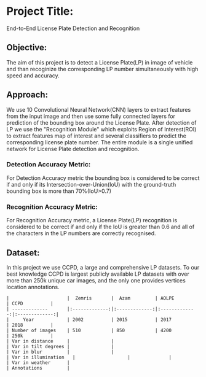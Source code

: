 # Project Title:
End-to-End License Plate Detection and Recognition

## Objective:
The aim of this project is to detect a License Plate(LP) in image of vehicle and than recoginize the corresponding LP number simultaneously with high speed and accuracy.

## Approach:
We use 10 Convolutional Neural Network(CNN) layers to extract features from the input image and then use some fully connected layers for prediction of the bounding box around the License Plate. After detection of LP we use the "Recognition Module" which exploits Region of Interest(ROI) to extract features map of interest and several classifiers to predict the corresponding license plate number. The entire module is a single unified network for License Plate detection and recognition.

### Detection Accuracy Metric:
For Detection Accuracy metric the bounding box is considered to be correct if and only if its Intersection-over-Union(IoU) with the ground-truth bounding box is more than 70%(IoU>0.7)

### Recognition Accuracy Metric:
For Recognition Accuracy metric, a License Plate(LP) recognition is considered to be correct if and only if the IoU is greater than 0.6 and all of the characters in the LP numbers are correctly recognised.

## Dataset:
In this project we use CCPD, a large and comprehensive LP datasets. To our best knowledge CCPD is largest publicly available  LP datasets with over more than 250k unique car images, and the only one provides vertices location annotations.   

```
|                     |  Zemris       |  Azam         | AOLPE         | CCPD          |
| -------------       |:-------------:|:-------------:|:-------------:|:-------------:|
|     Year            | 2002          | 2015          | 2017          | 2018          |
| Number of images    | 510           | 850           | 4200          | 250k          |
| Var in distance     |               |
| Var in tilt degrees |               |
| Var in blur  	      |               |
| Var in illumination	|		            |              |
| Var in weather      |
| Annotations         |

```
